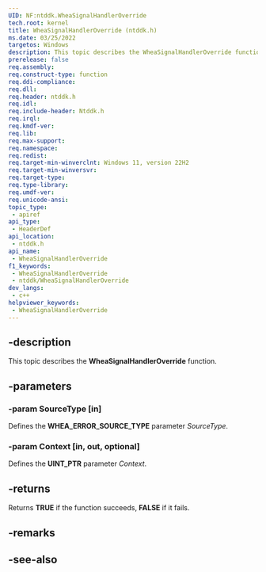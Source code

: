 ```yaml
---
UID: NF:ntddk.WheaSignalHandlerOverride
tech.root: kernel
title: WheaSignalHandlerOverride (ntddk.h)
ms.date: 03/25/2022
targetos: Windows
description: This topic describes the WheaSignalHandlerOverride function.
prerelease: false
req.assembly: 
req.construct-type: function
req.ddi-compliance: 
req.dll: 
req.header: ntddk.h
req.idl: 
req.include-header: Ntddk.h
req.irql: 
req.kmdf-ver: 
req.lib: 
req.max-support: 
req.namespace: 
req.redist: 
req.target-min-winverclnt: Windows 11, version 22H2
req.target-min-winversvr: 
req.target-type: 
req.type-library: 
req.umdf-ver: 
req.unicode-ansi: 
topic_type:
 - apiref
api_type:
 - HeaderDef
api_location:
 - ntddk.h
api_name:
 - WheaSignalHandlerOverride
f1_keywords:
 - WheaSignalHandlerOverride
 - ntddk/WheaSignalHandlerOverride
dev_langs:
 - c++
helpviewer_keywords:
 - WheaSignalHandlerOverride
---
```


## -description

This topic describes the **WheaSignalHandlerOverride** function.

## -parameters

### -param SourceType [in]

Defines the **WHEA_ERROR_SOURCE_TYPE** parameter *SourceType*.

### -param Context [in, out, optional]

Defines the **UINT_PTR** parameter *Context*.

## -returns

Returns **TRUE** if the function succeeds, **FALSE** if it fails.

## -remarks

## -see-also
